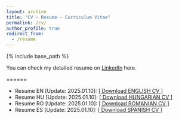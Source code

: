 ```yaml
---
layout: archive
title: "CV - Resume - Curriculum Vitae"
permalink: /cv/
author_profile: true
redirect_from:
  - /resume
---
```


{% include base_path %}
<div class="wordwrap"> You can check my detailed resume on  <a href="https://www.linkedin.com/in/biroattila"> LinkedIn</a> here.</div>


======
* Resume EN [Update: 2025.01.10]: <a href="http://biroka.github.io/files/CV_AttilaBiro_EN.pdf">[ Download ENGLISH CV ]</a> 
* Resume HU [Update: 2025.01.10]: <a href="http://biroka.github.io/files/CV_AttilaBiro_HU.pdf">[ Download HUNGARIAN CV ]</a> 
* Resume RO [Update: 2025.01.10]: <a href="http://biroka.github.io/files/CV_AttilaBiro_RO.pdf">[ Download ROMANIAN CV ]</a> 
* Resume ES [Update: 2025.01.10]: <a href="http://biroka.github.io/files/CV_AttilaBiro_ES.pdf">[ Download SPANISH CV ]</a>


<!-- 
Education
======
* Ph.D in Version Control Theory, GitHub University, 2018 (expected)
* M.S. in Jekyll, GitHub University, 2014
* B.S. in GitHub, GitHub University, 2012

Work experience
======
* Spring 2024: Academic Pages Collaborator
  * Github University
  * Duties includes: Updates and improvements to template
  * Supervisor: The Users

* Fall 2015: Research Assistant
  * Github University
  * Duties included: Merging pull requests
  * Supervisor: Professor Hub

* Summer 2015: Research Assistant
  * Github University
  * Duties included: Tagging issues
  * Supervisor: Professor Git
  
Skills
======
* Skill 1
* Skill 2
  * Sub-skill 2.1
  * Sub-skill 2.2
  * Sub-skill 2.3
* Skill 3

Publications
======
  <ul>{% for post in site.publications reversed %}
    {% include archive-single-cv.html %}
  {% endfor %}</ul>
  
Talks
======
  <ul>{% for post in site.talks reversed %}
    {% include archive-single-talk-cv.html  %}
  {% endfor %}</ul>
  
Teaching
======
  <ul>{% for post in site.teaching reversed %}
    {% include archive-single-cv.html %}
  {% endfor %}</ul>
  
Service and leadership
======
* Currently signed in to 43 different slack teams

-->
